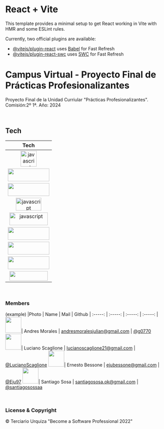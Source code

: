# React + Vite

This template provides a minimal setup to get React working in Vite with HMR and some ESLint rules.

Currently, two official plugins are available:

- [@vitejs/plugin-react](https://github.com/vitejs/vite-plugin-react/blob/main/packages/plugin-react/README.md) uses [Babel](https://babeljs.io/) for Fast Refresh
- [@vitejs/plugin-react-swc](https://github.com/vitejs/vite-plugin-react-swc) uses [SWC](https://swc.rs/) for Fast Refresh

# Campus Virtual - Proyecto Final de Prácticas Profesionalizantes

Proyecto Final de la Unidad Curriular "Prácticas Profesionalizantes".
Comisión:2º 1ª.
Año: 2024

<br>

## Tech

|Tech |
| :-----: |
|<img src="https://upload.wikimedia.org/wikipedia/commons/thumb/9/99/Unofficial_JavaScript_logo_2.svg/480px-Unofficial_JavaScript_logo_2.svg.png" alt="javascript" width="50" height="50"/>|
|<img src="https://es.wikipedia.org/wiki/React#/media/Archivo:React.svg" width="130" height="40"/>|
|<img src="https://es.wikipedia.org/wiki/Sass#/media/Archivo:Sass_Logo_Color.svg" width="130" height="40"/>|
|<img src="https://upload.wikimedia.org/wikipedia/commons/thumb/d/db/Npm-logo.svg/540px-Npm-logo.svg.png" alt="javascript" width="80" height="40"/>|
|<img src="https://upload.wikimedia.org/wikipedia/commons/6/64/Expressjs.png" alt="javascript" width="120" height="40"/>|
|<img src="https://en.wikipedia.org/wiki/PostgreSQL#/media/File:Postgresql_elephant.svg" width="130" height="40"/>|
|<img src="https://sequelize.org/img/logo.svg" width="130" height="40"/>|
|<img src="https://cdn.shopify.com/s/files/1/0057/5668/2355/files/Postman-logo-orange-2021_1155x.png?v=1637252529" width="130" height="40"/>|
|<img src="https://upload.wikimedia.org/wikipedia/commons/thumb/7/7a/Trello-logo-blue.svg/2560px-Trello-logo-blue.svg.png" width="120" height="30"/>

<br>

### Members

(example)
|Photo | Name  | Mail | Github
| :-----: | :-----: | :-----: | :-----: |
<img src="https://avatars.githubusercontent.com/u/128719262?v=4" height="50" width="50">| Andres Morales | andresmoralesjulian@gmail.com | [@g0770](https://github.com/g0770)
<img src="https://avatars.githubusercontent.com/u/99267088?v=4" height="50" width="50">| Luciano Scaglione | lucianoscaglione21@gmail.com | [@LucianoScaglione](https://github.com/LucianoScaglione)
<img src="https://avatars.githubusercontent.com/u/85576085?v=4" height="50" width="50">| Ernesto Bessone | ejubessone@gmail.com | [@Eju97](https://github.com/Eju97)
<img src="https://avatars.githubusercontent.com/u/184763040?v=4" height="50" width="50">| Santiago Sosa | santiagososa.ok@gmail.com | [@santiagosossaa](https://github.com/santiagosossaa)

<br>

### License & Copyright

© Terciario Urquiza "Become a Software Professional 2022"